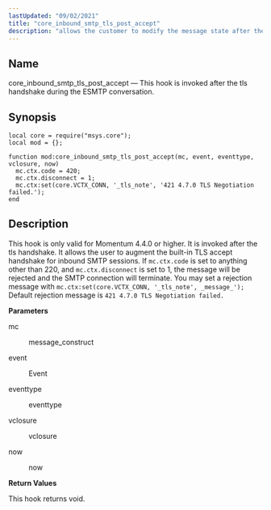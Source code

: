 ```yaml
---
lastUpdated: "09/02/2021"
title: "core_inbound_smtp_tls_post_accept"
description: "allows the customer to modify the message state after the tls handshake."
---
```


<a name="core_inbound_smtp_tls_post_accept"></a> 
## Name

core_inbound_smtp_tls_post_accept — This hook is invoked after the tls handshake during the ESMTP conversation.

## Synopsis

```
local core = require("msys.core");
local mod = {};

function mod:core_inbound_smtp_tls_post_accept(mc, event, eventtype, vclosure, now)
  mc.ctx.code = 420;
  mc.ctx.disconnect = 1;
  mc.ctx:set(core.VCTX_CONN, '_tls_note', '421 4.7.0 TLS Negotiation failed.');
end
```

<a name="idp7749872"></a> 
## Description

This hook is only valid for Momentum 4.4.0 or higher. It is invoked after the tls handshake. It allows the user to augment the built-in TLS accept
handshake for inbound SMTP sessions.
If `mc.ctx.code` is set to anything other than 220, and `mc.ctx.disconnect` is set to 1, the message will be rejected and the SMTP connection will terminate. You may set a rejection message with `mc.ctx:set(core.VCTX_CONN, '_tls_note', _message_');` Default rejection message is `421 4.7.0 TLS Negotiation failed.` 


**<a name="idp4353216"></a> Parameters**

<dl class="variablelist">

<dt>mc</dt>

<dd>

message_construct

</dd>

<dt>event</dt>

<dd>

Event

</dd>

<dt>eventtype</dt>

<dd>

eventtype

</dd>

<dt>vclosure</dt>

<dd>

vclosure

</dd>

<dt>now</dt>

<dd>

now

</dd>

</dl>

**<a name="idp7214768"></a> Return Values**

This hook returns void.


<a name="idp6943328"></a> 
